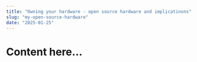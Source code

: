 ```yaml
---
title: "Owning your hardware - open source hardware and implicatinons"
slug: "my-open-source-hardware"
date: "2025-01-25"
---
```

# Content here...
